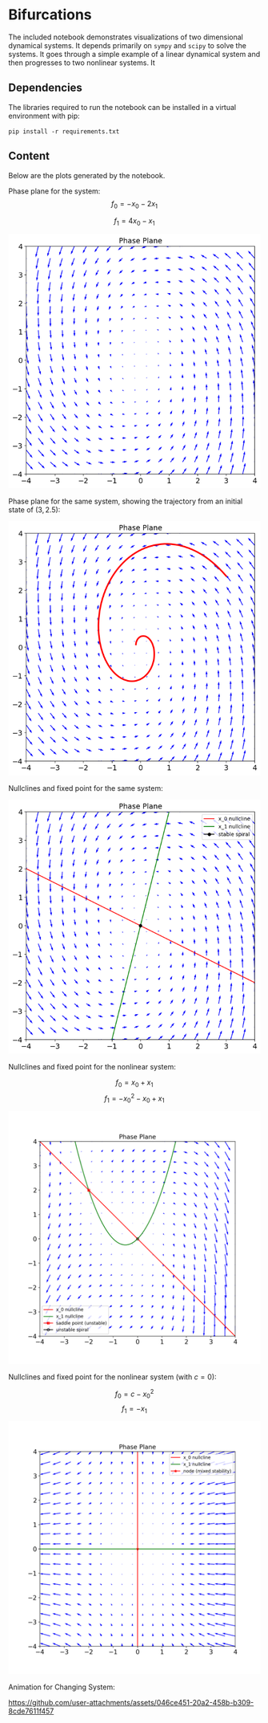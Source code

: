 # Bifurcations

The included notebook demonstrates visualizations of two dimensional dynamical systems. It depends primarily on `sympy` and `scipy` to solve the systems. It goes through a simple example of a linear dynamical system and then progresses to two nonlinear systems. It 

## Dependencies
The libraries required to run the notebook can be installed in a virtual environment with pip:

```
pip install -r requirements.txt
```

## Content

Below are the plots generated by the notebook.

Phase plane for the system:
$$f_0 = -x_0 -2x_1$$

$$f_1 = 4x_0 -x_1$$

![Phase Plane](https://github.com/syntactic/bifurcations/blob/main/phase_plane.png?raw=true)

Phase plane for the same system, showing the trajectory from an initial state of $(3, 2.5)$:

![Phase Plane With Trajectory](https://github.com/syntactic/bifurcations/blob/main/phase_plane_with_trajectory.png?raw=true)

Nullclines and fixed point for the same system:

![Nullclines and Fixed Point for Linear 2D System](https://github.com/syntactic/bifurcations/blob/main/linear1.png?raw=true)

Nullclines and fixed point for the nonlinear system:

$$ f_0 = x_0+x_1 $$
$$ f_1 = -x_0^2 -x_0 + x_1 $$

![Nullclines and Fixed Points for Nonlinear 2D System](https://github.com/syntactic/bifurcations/blob/main/nonlinear1_c0.png?raw=true)

Nullclines and fixed point for the nonlinear system (with $c=0$):

$$ f_0 = c - x_0^2 $$
$$ f_1 = -x_1 $$

![Nullclines and Fixed Point for Another Nonlinear 2D System](https://github.com/syntactic/bifurcations/blob/main/nonlinear2_c0.png?raw=true)

Animation for Changing System:

https://github.com/user-attachments/assets/046ce451-20a2-458b-b309-8cde7611f457

